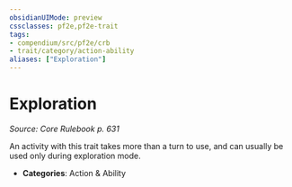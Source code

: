 ```yaml
---
obsidianUIMode: preview
cssclasses: pf2e,pf2e-trait
tags:
- compendium/src/pf2e/crb
- trait/category/action-ability
aliases: ["Exploration"]
---
```

# Exploration  
*Source: Core Rulebook p. 631*  

An activity with this trait takes more than a turn to use, and can usually be used only during exploration mode.

- **Categories**: Action & Ability